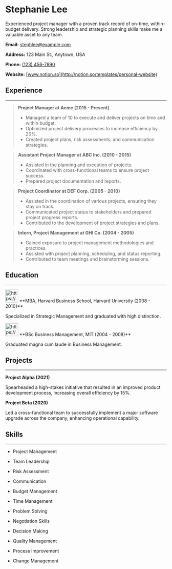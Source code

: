 # Stephanie Lee

<aside>
Experienced project manager with a proven track record of on-time, within-budget delivery. Strong leadership and strategic planning skills make me a valuable asset to any team.

</aside>

**Email:** [stephlee@example.com](mailto:stephlee@example.com)

**Address:** 123 Main St., Anytown, USA

**Phone:** [(123) 456-7890](tel:)

**Website:** [www.notion.so](http://notion.so/templates/personal-website)

## Experience

---

> **Project Manager at Acme (2015 - Present)**
> 
> - Managed a team of 10 to execute and deliver projects on time and within budget.
> - Optimized project delivery processes to increase efficiency by 20%.
> - Created project plans, risk assessments, and communication strategies.

> **Assistant Project Manager at ABC Inc. (2010 - 2015)**
> 
> - Assisted in the planning and execution of projects.
> - Coordinated with cross-functional teams to ensure project success.
> - Prepared project documentation and reports.

> **Project Coordinator at DEF Corp. (2005 - 2010)**
> 
> - Assisted in the coordination of various projects, ensuring they stay on track.
> - Communicated project status to stakeholders and prepared project progress reports.
> - Contributed to the development of project strategies and plans.

> **Intern, Project Management at GHI Co. (2004 - 2005)**
> 
> - Gained exposure to project management methodologies and practices.
> - Assisted with project planning, scheduling, and status reporting.
> - Contributed to team meetings and brainstorming sessions.

## Education

---

<aside>
<img src="https://www.notion.so/icons/graduate_gray.svg" alt="https://www.notion.so/icons/graduate_gray.svg" width="40px" /> **MBA, Harvard Business School, Harvard University (2008 - 2010)**

Specialized in Strategic Management and graduated with high distinction.

</aside>

<aside>
<img src="https://www.notion.so/icons/graduate_gray.svg" alt="https://www.notion.so/icons/graduate_gray.svg" width="40px" /> **BSc Business Management, MIT (2004 - 2008)**

Graduated magna cum laude in Business Management.

</aside>

## Projects

---

**Project Alpha (2021)**

Spearheaded a high-stakes initiative that resulted in an improved product development process, increasing overall efficiency by 15%.

**Project Beta (2020)**

Led a cross-functional team to successfully implement a major software upgrade across the company, enhancing operational capability.

## Skills

---

- Project Management
- Team Leadership
- Risk Assessment
- Communication

- Budget Management
- Time Management
- Problem Solving
- Negotiation Skills

- Decision Making
- Quality Management
- Process Improvement
- Change Management